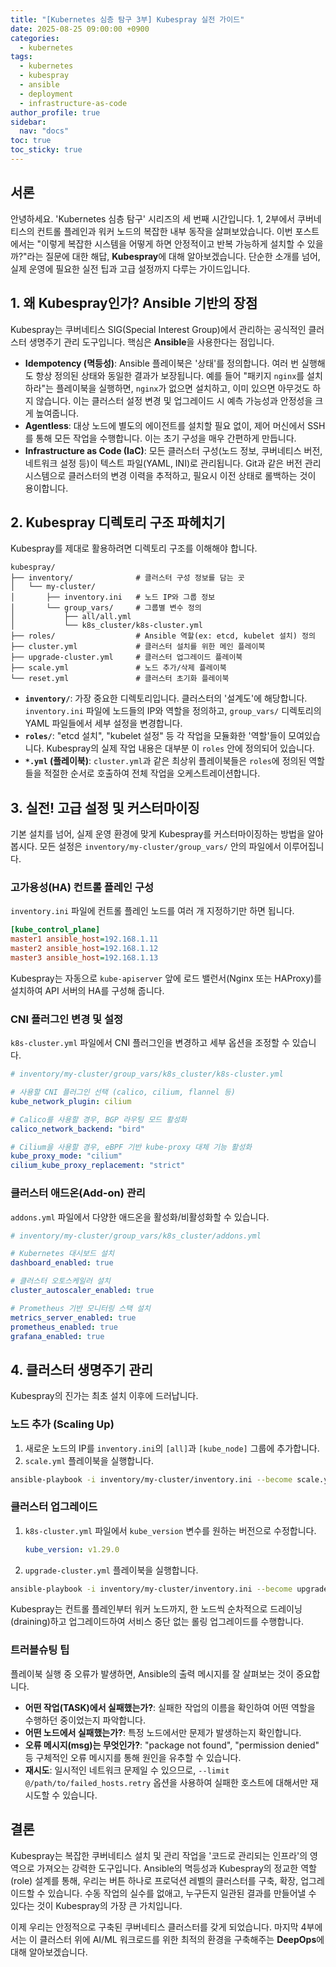```yaml
---
title: "[Kubernetes 심층 탐구 3부] Kubespray 실전 가이드"
date: 2025-08-25 09:00:00 +0900
categories:
  - kubernetes
tags:
  - kubernetes
  - kubespray
  - ansible
  - deployment
  - infrastructure-as-code
author_profile: true
sidebar:
  nav: "docs"
toc: true
toc_sticky: true
---
```


## 서론

안녕하세요. 'Kubernetes 심층 탐구' 시리즈의 세 번째 시간입니다. 1, 2부에서 쿠버네티스의 컨트롤 플레인과 워커 노드의 복잡한 내부 동작을 살펴보았습니다. 이번 포스트에서는 "이렇게 복잡한 시스템을 어떻게 하면 안정적이고 반복 가능하게 설치할 수 있을까?"라는 질문에 대한 해답, **Kubespray**에 대해 알아보겠습니다. 단순한 소개를 넘어, 실제 운영에 필요한 실전 팁과 고급 설정까지 다루는 가이드입니다.

## 1. 왜 Kubespray인가? Ansible 기반의 장점

Kubespray는 쿠버네티스 SIG(Special Interest Group)에서 관리하는 공식적인 클러스터 생명주기 관리 도구입니다. 핵심은 **Ansible**을 사용한다는 점입니다.

-   **Idempotency (멱등성)**: Ansible 플레이북은 '상태'를 정의합니다. 여러 번 실행해도 항상 정의된 상태와 동일한 결과가 보장됩니다. 예를 들어 "패키지 `nginx`를 설치하라"는 플레이북을 실행하면, `nginx`가 없으면 설치하고, 이미 있으면 아무것도 하지 않습니다. 이는 클러스터 설정 변경 및 업그레이드 시 예측 가능성과 안정성을 크게 높여줍니다.
-   **Agentless**: 대상 노드에 별도의 에이전트를 설치할 필요 없이, 제어 머신에서 SSH를 통해 모든 작업을 수행합니다. 이는 초기 구성을 매우 간편하게 만듭니다.
-   **Infrastructure as Code (IaC)**: 모든 클러스터 구성(노드 정보, 쿠버네티스 버전, 네트워크 설정 등)이 텍스트 파일(YAML, INI)로 관리됩니다. Git과 같은 버전 관리 시스템으로 클러스터의 변경 이력을 추적하고, 필요시 이전 상태로 롤백하는 것이 용이합니다.

## 2. Kubespray 디렉토리 구조 파헤치기

Kubespray를 제대로 활용하려면 디렉토리 구조를 이해해야 합니다.

```
kubespray/
├── inventory/              # 클러스터 구성 정보를 담는 곳
│   └── my-cluster/
│       ├── inventory.ini   # 노드 IP와 그룹 정보
│       └── group_vars/     # 그룹별 변수 정의
│           ├── all/all.yml
│           └── k8s_cluster/k8s-cluster.yml
├── roles/                  # Ansible 역할(ex: etcd, kubelet 설치) 정의
├── cluster.yml             # 클러스터 설치를 위한 메인 플레이북
├── upgrade-cluster.yml     # 클러스터 업그레이드 플레이북
├── scale.yml               # 노드 추가/삭제 플레이북
└── reset.yml               # 클러스터 초기화 플레이북
```

-   **`inventory/`**: 가장 중요한 디렉토리입니다. 클러스터의 '설계도'에 해당합니다. `inventory.ini` 파일에 노드들의 IP와 역할을 정의하고, `group_vars/` 디렉토리의 YAML 파일들에서 세부 설정을 변경합니다.
-   **`roles/`**: "etcd 설치", "kubelet 설정" 등 각 작업을 모듈화한 '역할'들이 모여있습니다. Kubespray의 실제 작업 내용은 대부분 이 `roles` 안에 정의되어 있습니다.
-   **`*.yml` (플레이북)**: `cluster.yml`과 같은 최상위 플레이북들은 `roles`에 정의된 역할들을 적절한 순서로 호출하여 전체 작업을 오케스트레이션합니다.

## 3. 실전! 고급 설정 및 커스터마이징

기본 설치를 넘어, 실제 운영 환경에 맞게 Kubespray를 커스터마이징하는 방법을 알아봅시다. 모든 설정은 `inventory/my-cluster/group_vars/` 안의 파일에서 이루어집니다.

### 고가용성(HA) 컨트롤 플레인 구성

`inventory.ini` 파일에 컨트롤 플레인 노드를 여러 개 지정하기만 하면 됩니다.

```ini
[kube_control_plane]
master1 ansible_host=192.168.1.11
master2 ansible_host=192.168.1.12
master3 ansible_host=192.168.1.13
```

Kubespray는 자동으로 `kube-apiserver` 앞에 로드 밸런서(Nginx 또는 HAProxy)를 설치하여 API 서버의 HA를 구성해 줍니다.

### CNI 플러그인 변경 및 설정

`k8s-cluster.yml` 파일에서 CNI 플러그인을 변경하고 세부 옵션을 조정할 수 있습니다.

```yaml
# inventory/my-cluster/group_vars/k8s_cluster/k8s-cluster.yml

# 사용할 CNI 플러그인 선택 (calico, cilium, flannel 등)
kube_network_plugin: cilium

# Calico를 사용할 경우, BGP 라우팅 모드 활성화
calico_network_backend: "bird"

# Cilium을 사용할 경우, eBPF 기반 kube-proxy 대체 기능 활성화
kube_proxy_mode: "cilium"
cilium_kube_proxy_replacement: "strict"
```

### 클러스터 애드온(Add-on) 관리

`addons.yml` 파일에서 다양한 애드온을 활성화/비활성화할 수 있습니다.

```yaml
# inventory/my-cluster/group_vars/k8s_cluster/addons.yml

# Kubernetes 대시보드 설치
dashboard_enabled: true

# 클러스터 오토스케일러 설치
cluster_autoscaler_enabled: true

# Prometheus 기반 모니터링 스택 설치
metrics_server_enabled: true
prometheus_enabled: true
grafana_enabled: true
```

## 4. 클러스터 생명주기 관리

Kubespray의 진가는 최초 설치 이후에 드러납니다.

### 노드 추가 (Scaling Up)

1.  새로운 노드의 IP를 `inventory.ini`의 `[all]`과 `[kube_node]` 그룹에 추가합니다.
2.  `scale.yml` 플레이북을 실행합니다.

```bash
ansible-playbook -i inventory/my-cluster/inventory.ini --become scale.yml
```

### 클러스터 업그레이드

1.  `k8s-cluster.yml` 파일에서 `kube_version` 변수를 원하는 버전으로 수정합니다.
    ```yaml
    kube_version: v1.29.0
    ```
2.  `upgrade-cluster.yml` 플레이북을 실행합니다.

```bash
ansible-playbook -i inventory/my-cluster/inventory.ini --become upgrade-cluster.yml
```
Kubespray는 컨트롤 플레인부터 워커 노드까지, 한 노드씩 순차적으로 드레이닝(draining)하고 업그레이드하여 서비스 중단 없는 롤링 업그레이드를 수행합니다.

### 트러블슈팅 팁

플레이북 실행 중 오류가 발생하면, Ansible의 출력 메시지를 잘 살펴보는 것이 중요합니다.

-   **어떤 작업(TASK)에서 실패했는가?**: 실패한 작업의 이름을 확인하여 어떤 역할을 수행하던 중이었는지 파악합니다.
-   **어떤 노드에서 실패했는가?**: 특정 노드에서만 문제가 발생하는지 확인합니다.
-   **오류 메시지(msg)는 무엇인가?**: "package not found", "permission denied" 등 구체적인 오류 메시지를 통해 원인을 유추할 수 있습니다.
-   **재시도**: 일시적인 네트워크 문제일 수 있으므로, `--limit @/path/to/failed_hosts.retry` 옵션을 사용하여 실패한 호스트에 대해서만 재시도할 수 있습니다.

## 결론

Kubespray는 복잡한 쿠버네티스 설치 및 관리 작업을 '코드로 관리되는 인프라'의 영역으로 가져오는 강력한 도구입니다. Ansible의 멱등성과 Kubespray의 정교한 역할(role) 설계를 통해, 우리는 버튼 하나로 프로덕션 레벨의 클러스터를 구축, 확장, 업그레이드할 수 있습니다. 수동 작업의 실수를 없애고, 누구든지 일관된 결과를 만들어낼 수 있다는 것이 Kubespray의 가장 큰 가치입니다.

이제 우리는 안정적으로 구축된 쿠버네티스 클러스터를 갖게 되었습니다. 마지막 4부에서는 이 클러스터 위에 AI/ML 워크로드를 위한 최적의 환경을 구축해주는 **DeepOps**에 대해 알아보겠습니다.
